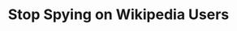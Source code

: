 ---
categories: all_articles articles
provider_display: "www.nytimes.com"
provider_name: "www.nytimes.com"
favicon_url: http://static01.nyt.com/favicon.ico
title: "Stop Spying on Wikipedia Users"
published: 2015-03-19
source: http://www.nytimes.com/2015/03/10/opinion/stop-spying-on-wikipedia-users.html?_r=0
thumbnail: http://static01.nyt.com/images/2015/03/10/opinion/10wales/10wales-facebookJumbo.jpg
---